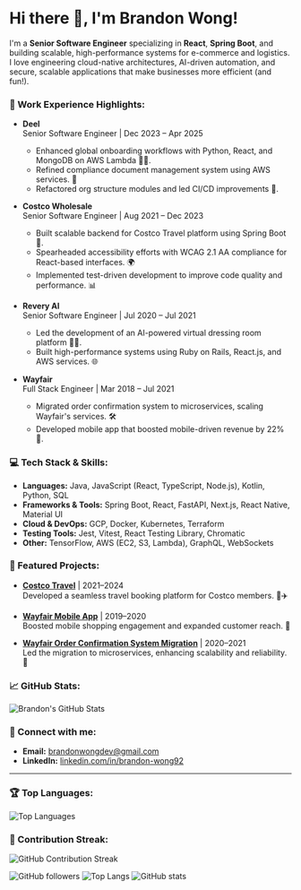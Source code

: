 # Hi there 👋, I'm Brandon Wong! 

I'm a **Senior Software Engineer** specializing in **React**, **Spring Boot**, and building scalable, high-performance systems for e-commerce and logistics. I love engineering cloud-native architectures, AI-driven automation, and secure, scalable applications that make businesses more efficient (and fun!).

### 🔧 Work Experience Highlights:
- **Deel**  
  Senior Software Engineer | Dec 2023 – Apr 2025  
  - Enhanced global onboarding workflows with Python, React, and MongoDB on AWS Lambda 🧑‍💻.  
  - Refined compliance document management system using AWS services. 📑  
  - Refactored org structure modules and led CI/CD improvements 🚀.

- **Costco Wholesale**  
  Senior Software Engineer | Aug 2021 – Dec 2023  
  - Built scalable backend for Costco Travel platform using Spring Boot 🛫.  
  - Spearheaded accessibility efforts with WCAG 2.1 AA compliance for React-based interfaces. 🌍  
  - Implemented test-driven development to improve code quality and performance. 📊

- **Revery AI**  
  Senior Software Engineer | Jul 2020 – Jul 2021  
  - Led the development of an AI-powered virtual dressing room platform 👗🤖.  
  - Built high-performance systems using Ruby on Rails, React.js, and AWS services. 🌐

- **Wayfair**  
  Full Stack Engineer | Mar 2018 – Jul 2021  
  - Migrated order confirmation system to microservices, scaling Wayfair's services. 🛠️  
  - Developed mobile app that boosted mobile-driven revenue by 22% 📱.  

### 💻 Tech Stack & Skills:
- **Languages:** Java, JavaScript (React, TypeScript, Node.js), Kotlin, Python, SQL  
- **Frameworks & Tools:** Spring Boot, React, FastAPI, Next.js, React Native, Material UI  
- **Cloud & DevOps:** GCP, Docker, Kubernetes, Terraform  
- **Testing Tools:** Jest, Vitest, React Testing Library, Chromatic  
- **Other:** TensorFlow, AWS (EC2, S3, Lambda), GraphQL, WebSockets  

### 🚀 Featured Projects:
- **[Costco Travel](https://www.costcotravel.com/)** | 2021–2024  
  Developed a seamless travel booking platform for Costco members. 🌴✈️

- **[Wayfair Mobile App](https://www.wayfair.com/the-wayfair-app)** | 2019–2020  
  Boosted mobile shopping engagement and expanded customer reach. 📱

- **[Wayfair Order Confirmation System Migration](https://www.wayfair.com/)** | 2020–2021  
  Led the migration to microservices, enhancing scalability and reliability. 🔄

### 📈 GitHub Stats:
![Brandon's GitHub Stats](https://github-readme-stats.vercel.app/api?username=linguistux&show_icons=true&theme=light)

### 🔗 Connect with me:
- **Email:** [brandonwongdev@gmail.com](mailto:brandonwongdev@gmail.com)  
- **LinkedIn:** [linkedin.com/in/brandon-wong92](https://linkedin.com/in/brandon-wong92)

---

### 🏆 Top Languages:
![Top Languages](https://github-readme-stats.vercel.app/api/top-langs/?username=linguistux&layout=compact&theme=light)

### 🌟 Contribution Streak:
![GitHub Contribution Streak](https://github-readme-streak-stats.herokuapp.com/?user=linguistux&theme=light)

![GitHub followers](https://img.shields.io/github/followers/linguistux?label=Follow&style=social)
![Top Langs](https://github-readme-stats.vercel.app/api/top-langs/?username=linguistux)
![GitHub stats](https://github-readme-stats.vercel.app/api?username=linguistux&show_icons=true)

